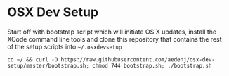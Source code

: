 # OSX Dev Setup

Start off with bootstrap script which will initiate OS X updates, install the XCode command line tools and clone this repository that contains the rest of the setup scripts into `~/.osxdevsetup`

```
cd ~/ && curl -O https://raw.githubusercontent.com/aedenj/osx-dev-setup/master/bootstrap.sh; chmod 744 bootstrap.sh; ./bootstrap.sh
```
